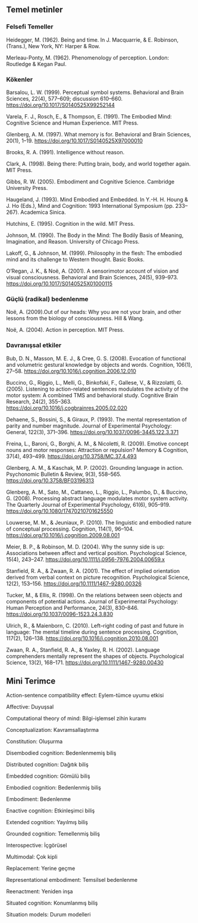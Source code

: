 ## Temel metinler

### Felsefi Temeller

Heidegger, M. (1962). Being and time. In J. Macquarrie, & E. Robinson, (Trans.), New York, NY: Harper & Row.

Merleau-Ponty, M. (1962). Phenomenology of perception. London: Routledge & Kegan Paul.

### Kökenler

Barsalou, L. W. (1999). Perceptual symbol systems. Behavioral and Brain Sciences, 22(4), 577–609; discussion 610–660. https://doi.org/10.1017/S0140525X99252144

Varela, F. J., Rosch, E., & Thompson, E. (1991). The Embodied Mind: Cognitive Science and Human Experience. MIT Press.

Glenberg, A. M. (1997). What memory is for. Behavioral and Brain Sciences, 20(1), 1–19. https://doi.org/10.1017/S0140525X97000010

Brooks, R. A. (1991). Intelligence without reason.

Clark, A. (1998). Being there: Putting brain, body, and world together again. MIT Press.

Gibbs, R. W. (2005). Embodiment and Cognitive Science. Cambridge University Press.

Haugeland, J. (1993). Mind Embodied and Embedded. In Y.-H. H. Houng & J. Ho (Eds.), Mind and Cognition: 1993 International Symposium (pp. 233–267). Academica Sinica.

Hutchins, E. (1995). Cognition in the wild. MIT Press.

Johnson, M. (1990). The Body in the Mind: The Bodily Basis of Meaning, Imagination, and Reason. University of Chicago Press.

Lakoff, G., & Johnson, M. (1999). Philosophy in the flesh: The embodied mind and its challenge to Western thought. Basic Books.

O’Regan, J. K., & Noë, A. (2001). A sensorimotor account of vision and visual consciousness. Behavioral and Brain Sciences, 24(5), 939–973. https://doi.org/10.1017/S0140525X01000115

### Güçlü (radikal) bedenlenme

Noë, A. (2009).Out of our heads: Why you are not your brain, and other lessons from the biology of consciousness. Hill & Wang.

Noë, A. (2004). Action in perception. MIT Press.

### Davranışsal etkiler

Bub, D. N., Masson, M. E. J., & Cree, G. S. (2008). Evocation of functional and volumetric gestural knowledge by objects and words. Cognition, 106(1), 27–58. https://doi.org/10.1016/j.cognition.2006.12.010

Buccino, G., Riggio, L., Melli, G., Binkofski, F., Gallese, V., & Rizzolatti, G. (2005). Listening to action-related sentences modulates the activity of the motor system: A combined TMS and behavioral study. Cognitive Brain Research, 24(2), 355–363. https://doi.org/10.1016/j.cogbrainres.2005.02.020

Dehaene, S., Bossini, S., & Giraux, P. (1993). The mental representation of parity and number magnitude. Journal of Experimental Psychology: General, 122(3), 371–396. https://doi.org/10.1037/0096-3445.122.3.371

Freina, L., Baroni, G., Borghi, A. M., & Nicoletti, R. (2009). Emotive concept nouns and motor responses: Attraction or repulsion? Memory & Cognition, 37(4), 493–499. https://doi.org/10.3758/MC.37.4.493

Glenberg, A. M., & Kaschak, M. P. (2002). Grounding language in action. Psychonomic Bulletin & Review, 9(3), 558–565. https://doi.org/10.3758/BF03196313

Glenberg, A. M., Sato, M., Cattaneo, L., Riggio, L., Palumbo, D., & Buccino, G. (2008). Processing abstract language modulates motor system activity. The Quarterly Journal of Experimental Psychology, 61(6), 905–919. https://doi.org/10.1080/17470210701625550

Louwerse, M. M., & Jeuniaux, P. (2010). The linguistic and embodied nature of conceptual processing. Cognition, 114(1), 96–104. https://doi.org/10.1016/j.cognition.2009.08.001

Meier, B. P., & Robinson, M. D. (2004). Why the sunny side is up: Associations between affect and vertical position. Psychological Science, 15(4), 243–247. https://doi.org/10.1111/j.0956-7976.2004.00659.x

Stanfield, R. A., & Zwaan, R. A. (2001). The effect of implied orientation derived from verbal context on picture recognition. Psychological Science, 12(2), 153–156. https://doi.org/10.1111/1467-9280.00326

Tucker, M., & Ellis, R. (1998). On the relations between seen objects and components of potential actions. Journal of Experimental Psychology: Human Perception and Performance, 24(3), 830–846. https://doi.org/10.1037/0096-1523.24.3.830

Ulrich, R., & Maienborn, C. (2010). Left–right coding of past and future in language: The mental timeline during sentence processing. Cognition, 117(2), 126–138. https://doi.org/10.1016/j.cognition.2010.08.001

Zwaan, R. A., Stanfield, R. A., & Yaxley, R. H. (2002). Language comprehenders mentally represent the shapes of objects. Psychological Science, 13(2), 168–171. https://doi.org/10.1111/1467-9280.00430


## Mini Terimce

Action-sentence compatibility effect: Eylem-tümce uyumu etkisi

Affective: Duyuşsal

Computational theory of mind: Bilgi-işlemsel zihin kuramı

Conceptualization: Kavramsallaştırma

Constitution: Oluşurma

Disembodied cognition: Bedenlenmemiş biliş

Distributed cognition: Dağıtık biliş

Embedded cognition: Gömülü biliş

Embodied cognition: Bedenlenmiş biliş

Embodiment: Bedenlenme

Enactive cognition: Etkinleşimci biliş

Extended cognition: Yayılmış biliş

Grounded cognition: Temellenmiş biliş

Interospective: İçgörüsel

Multimodal: Çok kipli

Replacement: Yerine geçme

Representational embodiment: Temsilsel bedenlenme

Reenactment: Yeniden inşa

Situated cognition: Konumlanmış biliş

Situation models: Durum modelleri
